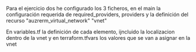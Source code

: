 Para el ejercicio dos he configurado los 3 ficheros,
en el main la configuración requerida de required_providers, providers y la definición del recurso "auzrerm_virtual_network" "vnet"

En variables.tf la definición de cada elemento,  ijncluido la localizacion dentro de la vnet y en terraform.tfvars los valores que se van a asignar en la vnet